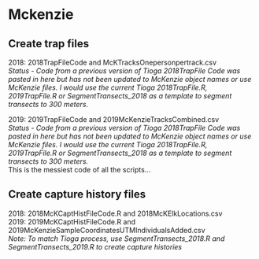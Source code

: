 # Mckenzie
## Create trap files  
2018: 2018TrapFileCode and McKTracksOnepersonpertrack.csv  
*Status - Code from a previous version of Tioga 2018TrapFile Code was pasted in here but has not been updated to McKenzie object names or use McKenzie files. I would use the current Tioga 2018TrapFile.R, 2019TrapFile.R or SegmentTransects_2018 as a template to segment transects to 300 meters.*  

2019: 2019TrapFileCode and 2019McKenzieTracksCombined.csv  
*Status - Code from a previous version of Tioga 2018TrapFile Code was pasted in here but has not been updated to McKenzie object names or use McKenzie files. I would use the current Tioga 2018TrapFile.R, 2019TrapFile.R or SegmentTransects_2018 as a template to segment transects to 300 meters.*  
This is the messiest code of all the scripts...  

## Create capture history files 
2018: 2018McKCaptHistFileCode.R and 2018McKElkLocations.csv  
2019: 2019McKCaptHistFileCode.R and 2019McKenzieSampleCoordinatesUTMIndividualsAdded.csv  
*Note: To match Tioga process, use SegmentTransects_2018.R and SegmentTransects_2019.R to create capture histories*

